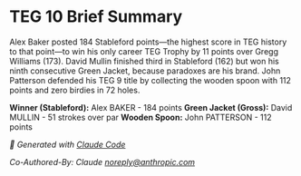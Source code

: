 # TEG 10 Brief Summary

Alex Baker posted 184 Stableford points—the highest score in TEG history to that point—to win his only career TEG Trophy by 11 points over Gregg Williams (173). David Mullin finished third in Stableford (162) but won his ninth consecutive Green Jacket, because paradoxes are his brand. John Patterson defended his TEG 9 title by collecting the wooden spoon with 112 points and zero birdies in 72 holes.

**Winner (Stableford):** Alex BAKER - 184 points
**Green Jacket (Gross):** David MULLIN - 51 strokes over par
**Wooden Spoon:** John PATTERSON - 112 points

*🤖 Generated with [Claude Code](https://claude.com/claude-code)*

*Co-Authored-By: Claude <noreply@anthropic.com>*
